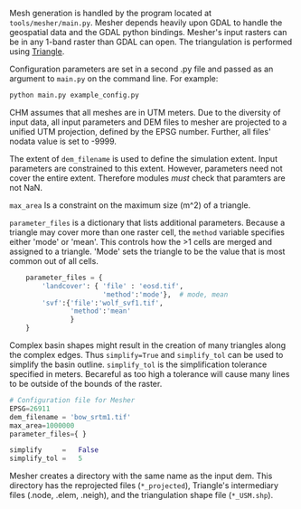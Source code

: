 Mesh generation is handled by the program located at ```tools/mesher/main.py```. Mesher depends heavily upon GDAL to handle the geospatial data and the GDAL python bindings. Mesher's input rasters can be in any 1-band raster than GDAL can open. The triangulation is performed using [Triangle](https://www.cs.cmu.edu/~quake/triangle.html).

Configuration parameters are set in a second .py file and passed as an argument to ```main.py``` on the command line. For example:
```bash
python main.py example_config.py
```

CHM assumes that all meshes are in UTM meters. Due to the diversity of input data, all input parameters and DEM files to mesher are projected to a unified UTM projection, defined by the EPSG number. Further, all files' nodata value is set to -9999. 

The extent of ```dem_filename``` is used to define the simulation extent. Input parameters are constrained to this extent. However, parameters need not cover the entire extent. Therefore modules *must* check that paramters are not NaN.

```max_area``` Is a constraint on the maximum size (m^2) of a triangle.

```parameter_files``` is a dictionary  that lists additional parameters. Because a triangle may cover more than one raster cell, the ```method``` variable specifies either 'mode' or 'mean'. This controls how the >1 cells are merged and assigned to a triangle. 'Mode' sets the triangle to be the value that is most common out of all cells.

```python
    parameter_files = {
        'landcover': { 'file' : 'eosd.tif',
                       'method':'mode'},  # mode, mean
        'svf':{'file':'wolf_svf1.tif',
               'method':'mean'
               }
    }
```
Complex basin shapes might result in the creation of many triangles along the complex edges. Thus ```simplify=True``` and ```simplify_tol``` can be used to simplify the basin outline. ```simplify_tol``` is the simplification tolerance specified in meters. Becareful as too high a tolerance will cause many lines to be outside of the bounds of the raster.


```python
# Configuration file for Mesher
EPSG=26911
dem_filename = 'bow_srtm1.tif'
max_area=1000000
parameter_files={ }

simplify     =   False
simplify_tol =   5   
```

Mesher creates a directory with the same name as the input dem. This directory has the reprojected files (```*_projected```), Triangle's intermediary files (.node, .elem, .neigh), and the triangulation shape file (```*_USM.shp```).


